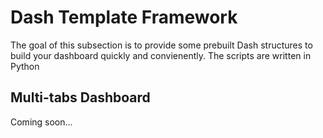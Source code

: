 # Dash Template Framework
The goal of this subsection is to provide some prebuilt Dash structures to build your dashboard quickly and convienently. The scripts are written in Python

## Multi-tabs Dashboard
Coming soon...